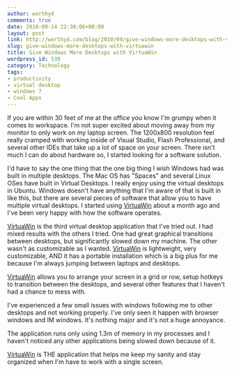 ```yaml
---
author: worthyd
comments: true
date: 2010-09-14 22:30:06+00:00
layout: post
link: http://worthyd.com/blog/2010/09/give-windows-more-desktops-with-virtuawin/
slug: give-windows-more-desktops-with-virtuawin
title: Give Windows More Desktops with VirtuaWin
wordpress_id: 539
category: Technology
tags:
- productivity
- virtual desktop
- windows 7
- Cool Apps
---
```


If you are within 30 feet of me at the office you know I'm grumpy when it comes to workspace.  I'm not super excited about moving away from my monitor to only work on my laptop screen.  The 1200x800 resolution feel really cramped with working inside of Visual Studio, Flash Professional, and several other IDEs that take up a lot of space on your screen.  There isn't much I can do about hardware so, I started looking for a software solution.

I'd have to say the one thing that the one big thing I wish Windows had was built in multiple desktops.  The Mac OS has "Spaces" and several Linux OSes have built in Virtual Desktops.  I really enjoy using the virtual desktops in Ubuntu. Windows doesn't have anything that I'm aware of that is built in like this, but there are several pieces of software that allow you to have multiple virtual desktops. I started using [VirtuaWin](http://virtuawin.sourceforge.net/) about a month ago and I've been very happy with how the software operates.
<!-- more -->
[VirtuaWin](http://virtuawin.sourceforge.net/) is the third virtual desktop application that I've tried out.  I had mixed results with the others I tried. One had great graphical transitions between desktops, but significantly slowed down my machine. The other wasn't as customizable as I wanted. [VirtuaWin](http://virtuawin.sourceforge.net/) is lightweight, very customizable,   AND it has a portable installation which is a big plus for me because I'm always jumping between laptops and desktops.

[VirtuaWin](http://virtuawin.sourceforge.net/) allows you to arrange your screen in a grid or row, setup hotkeys to transition between the desktops, and several other features that I haven't had a chance to mess with.  

I've experienced a few small issues with windows following me to other desktops and not working properly.  I've only seen it happen with browser windows and IM windows. It's nothing major and it's not a huge annoyance.  

The application runs only using 1.3m of memory in my processes and I haven't noticed any other applications being slowed down because of it.

[VirtuaWin](http://virtuawin.sourceforge.net/) is THE application that helps me keep my sanity and stay organized when I'm have to work with a single screen.

